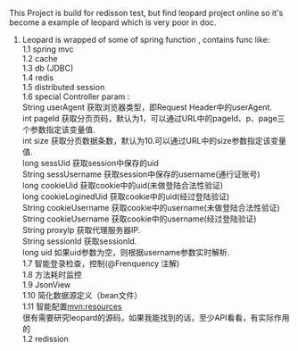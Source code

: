 This Project is build for redisson test, but find leopard project online so it's become a example of leopard which is very poor in doc.  
1. Leopard is wrapped of some of spring function , contains func like:  
    1.1 spring mvc  
    1.2 cache  
    1.3 db  (JDBC)  
    1.4 redis  
    1.5 distributed session  
    1.6 special Controller param :  
            String userAgent 获取浏览器类型，即Request Header中的userAgent.  
            int pageId 获取分页页码，默认为1，可以通过URL中的pageId、p、page三个参数指定该变量值.  
            int size 获取分页数据条数，默认为10.可以通过URL中的size参数指定该变量值.  
            long sessUid 获取session中保存的uid  
            String sessUsername 获取session中保存的username(通行证账号)  
            long cookieUid 获取cookie中的uid(未做登陆合法性验证)  
            long cookieLoginedUid 获取cookie中的uid(经过登陆验证)  
            String cookieUsername 获取cookie中的username(未做登陆合法性验证)  
            String cookieUsername 获取cookie中的username(经过登陆验证)  
            String proxyIp 获取代理服务器IP.  
            String sessionId 获取sessionId.  
            long uid 如果uid参数为空，则根据username参数实时解析.  
    1.7 智能登录检查，控制(@Frenquency 注解)  
    1.8 方法耗时监控  
    1.9 JsonView  
    1.10 简化数据源定义（bean文件）  
    1.11 智能配置<mvn:resources>  
很有需要研究leopard的源码，如果我能找到的话，至少API看看，有实际作用的  
1.2 redission  
